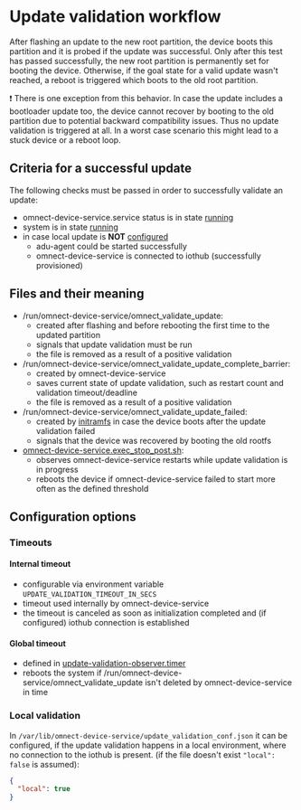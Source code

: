 # Update validation workflow

After flashing an update to the new root partition, the device boots this partition and it is probed if the update was successful. Only after this test has passed successfully, the new root partition is permanently set for booting the device. Otherwise, if the goal state for a valid update wasn't reached, a reboot is triggered which boots to the old root partition.

:exclamation: There is one exception from this behavior. In case the update includes a bootloader update too, the device cannot recover by booting to the old partition due to potential backward compatibility issues. Thus no update validation is triggered at all. In a worst case scenario this might lead to a stuck device or a reboot loop.

## Criteria for a successful update

The following checks must be passed in order to successfully validate an update:

- omnect-device-service.service status is in state [running](https://www.freedesktop.org/software/systemd/man/latest/systemctl.html#status%20PATTERN%E2%80%A6%7CPID%E2%80%A6%5D)
- system is in state [running](https://www.freedesktop.org/software/systemd/man/latest/systemctl.html#is-system-running)
- in case local update is **NOT** [configured](#local-validation)
  - adu-agent could be started successfully
  - omnect-device-service is connected to iothub (successfully provisioned)

## Files and their meaning

- /run/omnect-device-service/omnect_validate_update:
  - created after flashing and before rebooting the first time to the updated partition
  - signals that update validation must be run
  - the file is removed as a result of a positive validation
- /run/omnect-device-service/omnect_validate_update_complete_barrier:
  - created by omnect-device-service
  - saves current state of update validation, such as restart count and validation timeout/deadline
  - the file is removed as a result of a positive validation
- /run/omnect-device-service/omnect_validate_update_failed:
  - created by [initramfs](https://github.com/omnect/meta-omnect/blob/bcaac3baa2948e71a494a958f3db37593031f690/recipes-omnect/initrdscripts/omnect-os-initramfs/omnect-device-service-setup#L80) in case the device boots after the update validation failed
  - signals that the device was recovered by booting the old rootfs
- [omnect-device-service.exec_stop_post.sh](../../../systemd/omnect-device-service.exec_stop_post.sh):
  - observes omnect-device-service restarts while update validation is in progress
  - reboots the device if omnect-device-service failed to start more often as the defined threshold

## Configuration options

### Timeouts

#### Internal timeout

- configurable via environment variable `UPDATE_VALIDATION_TIMEOUT_IN_SECS`
- timeout used internally by omnect-device-service
- the timeout is canceled as soon as initialization completed and (if configured) iothub connection is established

#### Global timeout

- defined in [update-validation-observer.timer](../../../systemd/update-validation-observer.timer)
- reboots the system if /run/omnect-device-service/omnect_validate_update isn't deleted by omnect-device-service in time

### Local validation

In `/var/lib/omnect-device-service/update_validation_conf.json` it can be configured, if the update validation happens in a local environment, where no connection to the iothub is present. (if the file doesn't exist `"local": false` is assumed):

```json
{
  "local": true
}
```

